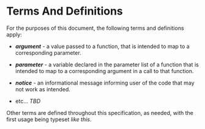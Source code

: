 # Terms And Definitions

For the purposes of this document, the following terms and definitions
apply:

- **_argument_** - a value passed to a function, that is intended to map to a
  corresponding parameter.

- **_parameter_** - a variable declared in the parameter list of a function
  that is intended to map to a corresponding  argument in a call to that 
  function.

- **_notice_** - an informational message informing user of the code that may 
  not work as intended.

- etc... *TBD*

Other terms are defined throughout this specification, as needed, with
the first usage being typeset *like this*.

